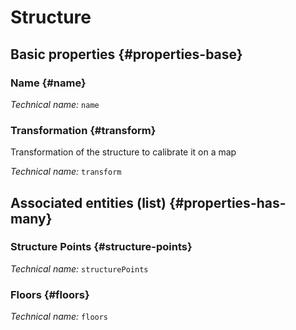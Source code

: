# Structure
<!--- THIS FILE IS GENERATED PLEASE DO NOT EDIT IT DIRECTLY --->



## Basic properties {#properties-base}

### Name {#name}



*Technical name:* ```name```

### Transformation {#transform}

Transformation of the structure to calibrate it on a map

*Technical name:* ```transform```




## Associated entities (list) {#properties-has-many}

###  Structure Points {#structure-points}



*Technical name:* ```structurePoints```

### Floors {#floors}



*Technical name:* ```floors```




